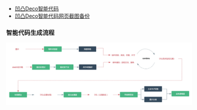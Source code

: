 - [凹凸Deco智能代码](https://jelly.jd.com/article/5ffbc4fcdd7c080151c80c74)
- [凹凸Deco智能代码网页截图备份](./images/凹凸Deco智能代码.png)

### 智能代码生成流程
![](./images/凹凸Deco智能代码生成流程.jpg)